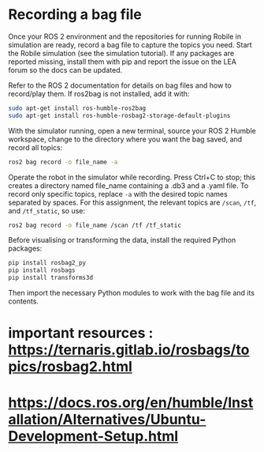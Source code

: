 # Recording a bag file

Once your ROS 2 environment and the repositories for running Robile in simulation are ready, record a bag file to capture the topics you need. Start the Robile simulation (see the simulation tutorial). If any packages are reported missing, install them with pip and report the issue on the LEA forum so the docs can be updated.

Refer to the ROS 2 documentation for details on bag files and how to record/play them. If ros2bag is not installed, add it with:

```bash
sudo apt-get install ros-humble-ros2bag
sudo apt-get install ros-humble-rosbag2-storage-default-plugins
```

With the simulator running, open a new terminal, source your ROS 2 Humble workspace, change to the directory where you want the bag saved, and record all topics:

```bash
ros2 bag record -o file_name -a
```

Operate the robot in the simulator while recording. Press Ctrl+C to stop; this creates a directory named file_name containing a .db3 and a .yaml file. To record only specific topics, replace `-a` with the desired topic names separated by spaces. For this assignment, the relevant topics are `/scan`, `/tf`, and `/tf_static`, so use:

```bash
ros2 bag record -o file_name /scan /tf /tf_static
```

Before visualising or transforming the data, install the required Python packages:

```bash
pip install rosbag2_py
pip install rosbags
pip install transforms3d
```

Then import the necessary Python modules to work with the bag file and its contents.

# important resources : https://ternaris.gitlab.io/rosbags/topics/rosbag2.html
#                        https://docs.ros.org/en/humble/Installation/Alternatives/Ubuntu-Development-Setup.html